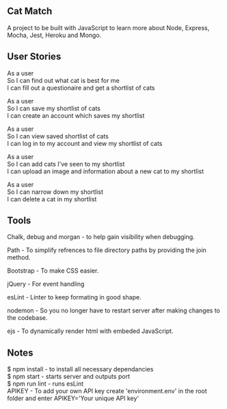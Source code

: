 ## Cat Match

A project to be built with JavaScript to learn more about Node, Express, Mocha, Jest, Heroku and Mongo.

## User Stories

As a user <br>
So I can find out what cat is best for me <br>
I can fill out a questionaire and get a shortlist of cats <br>

As a user <br>
So I can save my shortlist of cats <br>
I can create an account which saves my shortlist <br>

As a user <br>
So I can view saved shortlist of cats <br>
I can log in to my account and view my shortlist of cats <br>

As a user <br>
So I can add cats I've seen to my shortlist <br>
I can upload an image and information about a new cat to my shortlist <br>

As a user <br>
So I can narrow down my shortlist <br>
I can delete a cat in my shortlist <br>

## Tools

Chalk, debug and morgan - to help gain visibility when debugging.

Path - To simplify refrences to file directory paths by providing the join method.

Bootstrap - To make CSS easier.

jQuery - For event handling

esLint - Linter to keep formating in good shape.

nodemon - So you no longer have to restart server after making changes to the codebase.

ejs - To dynamically render html with embeded JavaScript.

## Notes

$ npm install - to install all necessary dependancies <br>
$ npm start - starts server and outputs port <br>
\$ npm run lint - runs esLint <br>
APIKEY - To add your own API key create 'environment.env' in the root folder and enter APIKEY='Your unique API key'
